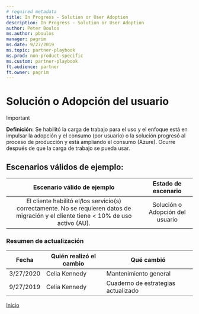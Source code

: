 ```yaml
---
# required metadata
title: In Progress - Solution or User Adoption
description: In Progress - Solution or User Adoption
author: Peter Boulos
ms.author: pboulos
manager: pagrim
ms.date: 9/27/2019
ms.topic: partner-playbook 
ms.prod: non-product-specific 
ms.custom: partner-playbook 
ft.audience: partner
ft.owner: pagrim
---
```


# Solución o Adopción del usuario

> [!IMPORTANT]
> **Definición:** Se habilitó la carga de trabajo para el uso y el enfoque está en impulsar la adopción y el consumo (por usuario) o la solución progresó al proceso de producción y está ampliando el consumo (Azure). Ocurre después de que la carga de trabajo se pueda usar.

## Escenarios válidos de ejemplo:

| Escenario válido de ejemplo | Estado de escenario |
| :--: | :--: |
| El cliente habilitó el/los servicio(s) correctamente. No se requieren datos de migración y el cliente tiene < 10% de uso activo (AU). | Solución o Adopción del usuario |

###  Resumen de actualización

|Fecha|Quién realizó el cambio|Qué cambió|
|---------|---------------|----------------------------|
|3/27/2020| Celia Kennedy| Mantenimiento general|
|9/27/2019| Celia Kennedy| Cuaderno de estrategias actualizado|

[Inicio](http://partner-docs.microsoft.com)

